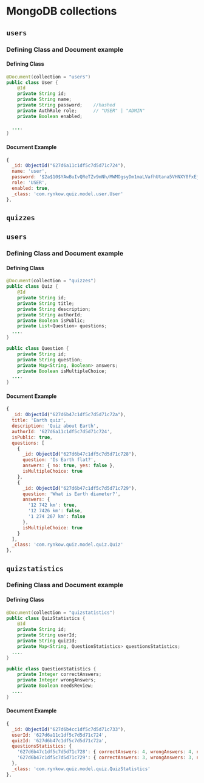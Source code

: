 # MongoDB collections
## `users`
### Defining Class and Document example
#### Defining Class
```java
@Document(collection = "users")
public class User {
    @Id
    private String id;
    private String name;
    private String password;    //hashed
    private AuthRole role;      // "USER" | "ADMIN"
    private Boolean enabled;
    
  ....
}
```
#### Document Example
```javascript
{
  _id: ObjectId("627d6a11c1df5c7d5d71c724"),
  name: 'user',
  password: '$2a$10$YAwBuIvQReTZv9mNh/MWMOgsyDm1maLVafhUtana5VHNXY0FxEjae',
  role: 'USER',
  enabled: true,
  _class: 'com.rynkow.quiz.model.user.User'
},

```

## `quizzes`
## `users`
### Defining Class and Document example
#### Defining Class
```java
@Document(collection = "quizzes")
public class Quiz {
    @Id
    private String id;
    private String title;
    private String description;
    private String authorId;
    private Boolean isPublic;
    private List<Question> questions;
  ....
}

public class Question {
    private String id;
    private String question;
    private Map<String, Boolean> answers;
    private Boolean isMultipleChoice;
  ....
}
```
#### Document Example
```javascript
{
  _id: ObjectId("627d6b47c1df5c7d5d71c72a"),
  title: 'Earth quiz',
  description: 'Quiz about Earth',
  authorId: '627d6a11c1df5c7d5d71c724',
  isPublic: true,
  questions: [
    {
      _id: ObjectId("627d6b47c1df5c7d5d71c728"),
      question: 'Is Earth flat?',
      answers: { no: true, yes: false },
      isMultipleChoice: true
    },
    {
      _id: ObjectId("627d6b47c1df5c7d5d71c729"),
      question: 'What is Earth diameter?',
      answers: {
        '12 742 km': true,
        '12 7426 km': false,
        '1 274 267 km': false
      },
      isMultipleChoice: true
    }
  ],
  _class: 'com.rynkow.quiz.model.quiz.Quiz'
},

```

## `quizstatistics`
### Defining Class and Document example
#### Defining Class
```java
@Document(collection = "quizstatistics")
public class QuizStatistics {
    @Id
    private String id;
    private String userId;
    private String quizId;
    private Map<String, QuestionStatistics> questionsStatistics;
  ....
}

public class QuestionStatistics {
    private Integer correctAnswers;
    private Integer wrongAnswers;
    private Boolean needsReview;
  ....
}
```
#### Document Example
```javascript
{
  _id: ObjectId("627d6b4cc1df5c7d5d71c733"),
  userId: '627d6a11c1df5c7d5d71c724',
  quizId: '627d6b47c1df5c7d5d71c72a',
  questionsStatistics: {
    '627d6b47c1df5c7d5d71c728': { correctAnswers: 4, wrongAnswers: 4, needsReview: false },
    '627d6b47c1df5c7d5d71c729': { correctAnswers: 3, wrongAnswers: 3, needsReview: false }
  },
  _class: 'com.rynkow.quiz.model.quiz.QuizStatistics'
},
```
